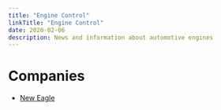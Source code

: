 ```yaml
---
title: "Engine Control"
linkTitle: "Engine Control"
date: 2020-02-06
description: News and information about automotive engines
---
```


# Companies

* [New Eagle](https://neweagle.net/)
